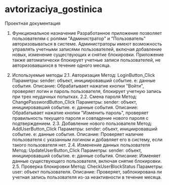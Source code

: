 # avtorizaciya_gostinica
Проектная документация
1. Функциональное назначение
Разработанное приложение позволяет пользователям с ролями "Администратор" и "Пользователь" авторизовываться в системе. Администраторы имеют возможность управлять учетными записями пользователей, включая добавление новых, изменение существующих и снятие блокировки. Приложение также автоматически блокирует учетные записи пользователей, не авторизовавшихся в течение одного месяца.

2. Используемые методы
2.1. Авторизация
Метод: LoginButton_Click
Параметры:
sender: объект, инициировавший событие.
e: данные события.
Описание: Обрабатывает нажатие кнопки "Войти", проверяет логин и пароль пользователя, блокирует учетную запись при трех неудачных попытках.
2.2. Смена пароля
Метод: ChangePasswordButton_Click
Параметры:
sender: объект, инициировавший событие.
e: данные события.
Описание: Обрабатывает нажатие кнопки "Изменить пароль", проверяет правильность текущего пароля и совпадение нового пароля с подтверждением.
2.3. Добавление нового пользователя
Метод: AddUserButton_Click
Параметры:
sender: объект, инициировавший событие.
e: данные события.
Описание: Проверяет наличие пользователя с указанным логином и добавляет его в систему, если такого пользователя нет.
2.4. Изменение данных пользователя
Метод: UpdateUserButton_Click
Параметры:
sender: объект, инициировавший событие.
e: данные события.
Описание: Изменяет данные существующего пользователя, включая снятие блокировки.
2.5. Проверка блокировки
Метод: CheckUserBlockStatus
Параметры:
user: объект пользователя.
Описание: Проверяет, заблокирована ли учетная запись пользователя из-за неактивности в течение месяца.
